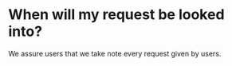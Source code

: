 # When will my request be looked into?

We assure users that we take note every request given by users.